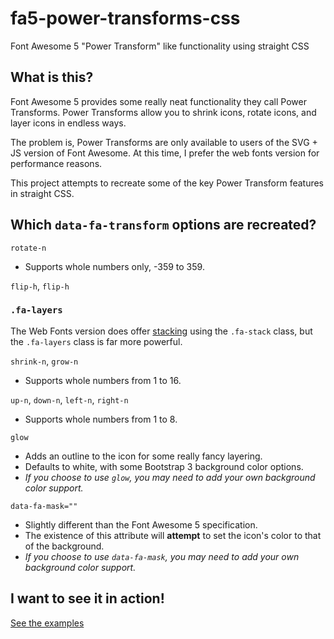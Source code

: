 # fa5-power-transforms-css
Font Awesome 5 "Power Transform" like functionality using straight CSS


## What is this?

Font Awesome 5 provides some really neat functionality they call Power Transforms.
Power Transforms allow you to shrink icons, rotate icons, and layer icons in endless ways.

The problem is, Power Transforms are only available to users of the SVG + JS version of Font Awesome.
At this time, I prefer the web fonts version for performance reasons.

This project attempts to recreate some of the key Power Transform features in straight CSS.


## Which `data-fa-transform` options are recreated?

`rotate-n`
- Supports whole numbers only, -359 to 359.

`flip-h`, `flip-h`

### `.fa-layers`

The Web Fonts version does offer [stacking](https://fontawesome.com/how-to-use/on-the-web/styling/stacking-icons) using the `.fa-stack` class, but the `.fa-layers` class is far more powerful.

`shrink-n`, `grow-n`
- Supports whole numbers from 1 to 16.

`up-n`, `down-n`, `left-n`, `right-n`
- Supports whole numbers from 1 to 8.

`glow`
- Adds an outline to the icon for some really fancy layering.
- Defaults to white, with some Bootstrap 3 background color options.
- *If you choose to use `glow`, you may need to add your own background color support.*

`data-fa-mask=""`
- Slightly different than the Font Awesome 5 specification.
- The existence of this attribute will **attempt** to set the icon's color to that of the background.
- *If you choose to use `data-fa-mask`, you may need to add your own background color support.*


## I want to see it in action!

[See the examples](https://cityssm.github.io/fa5-power-transforms-css/)

